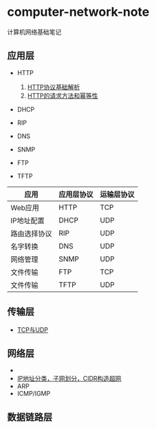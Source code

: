 # computer-network-note
计算机网络基础笔记
## 应用层
- HTTP
  1. [HTTP协议基础解析](https://github.com/orochiZhang/computer-network-note/blob/master/%E5%BA%94%E7%94%A8%E5%B1%82/HTTP%E5%8D%8F%E8%AE%AE%E5%9F%BA%E7%A1%80%E8%A7%A3%E6%9E%90.md)
  2. [HTTP的请求方法和幂等性](https://github.com/orochiZhang/computer-network-note/blob/master/%E5%BA%94%E7%94%A8%E5%B1%82/HTTP%E7%9A%84%E8%AF%B7%E6%B1%82%E6%96%B9%E6%B3%95%E5%92%8C%E5%B9%82%E7%AD%89%E6%80%A7.md)

- DHCP
- RIP
- DNS
- SNMP
- FTP
- TFTP

应用 | 应用层协议 | 运输层协议
---|---|---
Web应用     | HTTP| TCP
IP地址配置  | DHCP| UDP
路由选择协议| RIP | UDP
名字转换    | DNS | UDP
网络管理    | SNMP| UDP
文件传输    | FTP | TCP
文件传输    | TFTP| UDP

## 传输层
- [TCP与UDP](https://github.com/orochiZhang/computer-network-note/blob/master/%E4%BC%A0%E8%BE%93%E5%B1%82/TCP%E4%B8%8EUDP.md)

## 网络层
- 
- [IP地址分类，子网划分，CIDR构造超网](https://github.com/orochiZhang/computer-network-note/blob/master/%E7%BD%91%E7%BB%9C%E5%B1%82/IP%E5%9C%B0%E5%9D%80%E5%88%86%E7%B1%BB%EF%BC%8C%E5%AD%90%E7%BD%91%E5%88%92%E5%88%86%EF%BC%8CCIDR%E6%9E%84%E9%80%A0%E8%B6%85%E7%BD%91.md)
- ARP
- ICMP/IGMP

## 数据链路层

